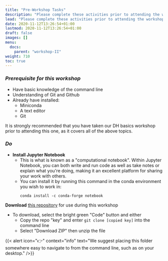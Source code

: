 ```yaml
---
title: "Pre-Workshop Tasks"
description: "Please complete these activities prior to attending the workshop."
lead: "Please complete these activities prior to attending the workshop."
date: 2020-11-12T13:26:54+01:00
lastmod: 2020-11-12T13:26:54+01:00
draft: false
images: []
menu:
  docs:
    parent: "workshop-II"
weight: 710
toc: true
---
```


### *Prerequisite for this workshop*
- Have basic knowledge of the command line
- Understanding of Git and Github
- Already have installed:
  - Miniconda
  - A text editor
  - Git

It is strongly recommended that you have taken our DH basics workshop prior to attending this one, as it covers all of the above topics.

### *Do*
- **Install Jupyter Notebook**
  - This is what is known as a "computational notebook". Within Jupyter Notebook, you can both write and run code as well as take notes or explain what you're doing, making it an excellent platform for sharing your work with others.
  - You can install it by running this command in the conda environment you wish to work in:
    ```
    conda install -c conda-forge notebook
    ```

**Download** [this repository](https://github.com/ChantalMB/MacOdrum-Coding-for-DH) for use during this workshop
- To download, select the bright green "Code" button and either
  - Copy the repo "key" and enter `git clone [copied key]` into the command line
  - Select "Download ZIP" then unzip the file

{{< alert icon="👉" context="info" text="We suggest placing this folder somewhere easy to navigate to from the command line, such as on your desktop." />}}  
